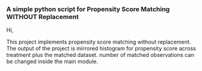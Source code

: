 ### A simple python script for Propensity Score Matching WITHOUT Replacement

Hi, 

This project implements propensity score matching without replacement. The output of the project is mirrored histogram for propensity score across treatment plus the matched dataset. number of matched observations can be changed inside the main module.  
